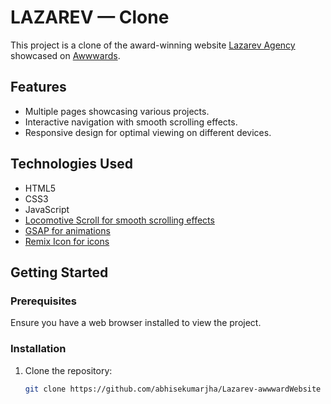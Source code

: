 # LAZAREV — Clone

This project is a clone of the award-winning website [Lazarev Agency](https://www.lazarev.agency/) showcased on [Awwwards](https://www.awwwards.com/).

## Features

- Multiple pages showcasing various projects.
- Interactive navigation with smooth scrolling effects.
- Responsive design for optimal viewing on different devices.

## Technologies Used

- HTML5
- CSS3
- JavaScript
- [Locomotive Scroll for smooth scrolling effects](https://locomotivemtl.github.io/locomotive-scroll/)
- [GSAP for animations](https://greensock.com/gsap/)
- [Remix Icon for icons](https://remixicon.com/)


## Getting Started
### Prerequisites

Ensure you have a web browser installed to view the project.

### Installation

1. Clone the repository:
   ```bash
   git clone https://github.com/abhisekumarjha/Lazarev-awwwardWebsite
